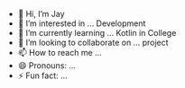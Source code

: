 - 👋 Hi, I’m Jay
- 👀 I’m interested in ... Development
- 🌱 I’m currently learning ... Kotlin in College
- 💞️ I’m looking to collaborate on ... project
- 📫 How to reach me ... 
- 😄 Pronouns: ...
- ⚡ Fun fact: ...

<!---
Coder-Jay00/Coder-Jay00 is a ✨ special ✨ repository because its `README.md` (this file) appears on your GitHub profile.
You can click the Preview link to take a look at your changes.
--->
